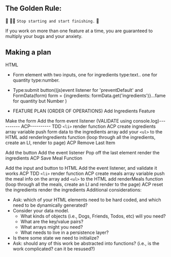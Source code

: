 ## The Golden Rule:

🦸 🦸‍♂️ `Stop starting and start finishing.` 🏁

If you work on more than one feature at a time, you are guaranteed to multiply your bugs and your anxiety.

## Making a plan

HTML

-   Form element with two inputs, one for ingredients type:text.. one for quantity type:number.

-   Type:submit button((js)event listener for 'preventDefault' and FormData(form) form =
    {ingredients: formData.get('ingredients')}...fame for quantity but Number )

-   FEATURE PLAN (ORDER OF OPERATIONS)
    Add Ingredients Feature

Make the form
Add the form event listener (VALIDATE using console.log)----------
ACP----------
TDD `<li>` render function
ACP
create ingredients array variable
push form data to the ingredients array
add your `<ul>` to the HTML
add renderIngredients function (loop through all the ingredients, create an LI, render to page)
ACP
Remove Last Item

Add the button
Add the event listener
Pop off the last element
render the ingredients
ACP
Save Meal Function

Add the input and button to HTML
Add the event listener, and validate it works
ACP
TDD `<li>` render function
ACP
create meals array variable
push the meal info on the array
add `<ul>` to the HTML
add renderMeals function (loop through all the meals, create an LI and render to the page)
ACP
reset the ingredients
render the ingredients
Additional considerations:

-   Ask: which of your HTML elements need to be hard coded, and which need to be dynamically generated?
-   Consider your data model.
    -   What kinds of objects (i.e., Dogs, Friends, Todos, etc) will you need?
    -   What are the key/value pairs?
    -   What arrays might you need?
    -   What needs to live in a persistence layer?
-   Is there some state we need to initialize?
-   Ask: should any of this work be abstracted into functions? (i.e., is the work complicated? can it be resused?)
